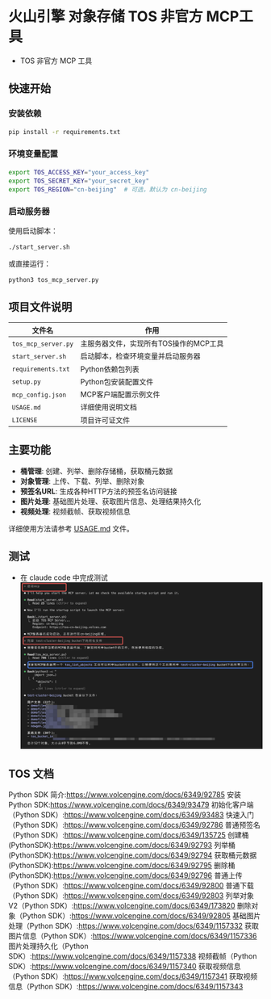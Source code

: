 # 火山引擎 对象存储 TOS 非官方 MCP工具

* TOS 非官方 MCP 工具

## 快速开始

### 安装依赖

```bash
pip install -r requirements.txt
```

### 环境变量配置

```bash
export TOS_ACCESS_KEY="your_access_key"
export TOS_SECRET_KEY="your_secret_key"
export TOS_REGION="cn-beijing"  # 可选，默认为 cn-beijing
```

### 启动服务器

使用启动脚本：
```bash
./start_server.sh
```

或直接运行：
```bash
python3 tos_mcp_server.py
```

## 项目文件说明

| 文件名 | 作用 |
|--------|------|
| `tos_mcp_server.py` | 主服务器文件，实现所有TOS操作的MCP工具 |
| `start_server.sh` | 启动脚本，检查环境变量并启动服务器 |
| `requirements.txt` | Python依赖包列表 |
| `setup.py` | Python包安装配置文件 |
| `mcp_config.json` | MCP客户端配置示例文件 |
| `USAGE.md` | 详细使用说明文档 |
| `LICENSE` | 项目许可证文件 |

## 主要功能

- **桶管理**: 创建、列举、删除存储桶，获取桶元数据
- **对象管理**: 上传、下载、列举、删除对象
- **预签名URL**: 生成各种HTTP方法的预签名访问链接
- **图片处理**: 基础图片处理、获取图片信息、处理结果持久化
- **视频处理**: 视频截帧、获取视频信息

详细使用方法请参考 [USAGE.md](USAGE.md) 文件。

## 测试
* 在 claude code 中完成测试
![](doc/img/1.png)


## TOS 文档
Python SDK 简介:https://www.volcengine.com/docs/6349/92785
安装 Python SDK:https://www.volcengine.com/docs/6349/93479
初始化客户端（Python SDK）:https://www.volcengine.com/docs/6349/93483
快速入门（Python SDK）:https://www.volcengine.com/docs/6349/92786
普通预签名（Python SDK）:https://www.volcengine.com/docs/6349/135725
创建桶(PythonSDK):https://www.volcengine.com/docs/6349/92793
列举桶(PythonSDK):https://www.volcengine.com/docs/6349/92794
获取桶元数据(PythonSDK):https://www.volcengine.com/docs/6349/92795
删除桶(PythonSDK):https://www.volcengine.com/docs/6349/92796
普通上传（Python SDK）:https://www.volcengine.com/docs/6349/92800
普通下载（Python SDK）:https://www.volcengine.com/docs/6349/92803
列举对象 V2（Python SDK）:https://www.volcengine.com/docs/6349/173820
删除对象（Python SDK）:https://www.volcengine.com/docs/6349/92805
基础图片处理（Python SDK）:https://www.volcengine.com/docs/6349/1157332
获取图片信息（Python SDK）:https://www.volcengine.com/docs/6349/1157336
图片处理持久化（Python SDK）:https://www.volcengine.com/docs/6349/1157338
视频截帧（Python SDK）:https://www.volcengine.com/docs/6349/1157340
获取视频信息（Python SDK）:https://www.volcengine.com/docs/6349/1157341
获取视频信息（Python SDK）:https://www.volcengine.com/docs/6349/1157343